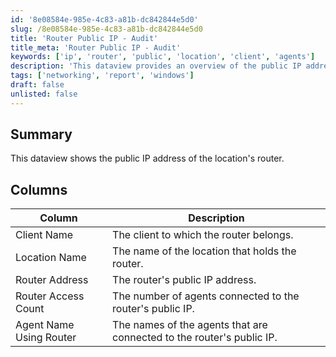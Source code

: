 ```yaml
---
id: '8e08584e-985e-4c83-a81b-dc842844e5d0'
slug: /8e08584e-985e-4c83-a81b-dc842844e5d0
title: 'Router Public IP - Audit'
title_meta: 'Router Public IP - Audit'
keywords: ['ip', 'router', 'public', 'location', 'client', 'agents']
description: 'This dataview provides an overview of the public IP address associated with the location router, including details about the client, location, router access count, and connected agents.'
tags: ['networking', 'report', 'windows']
draft: false
unlisted: false
---
```


## Summary

This dataview shows the public IP address of the location's router.

## Columns

| Column                       | Description                                         |
|------------------------------|-----------------------------------------------------|
| Client Name                  | The client to which the router belongs.             |
| Location Name                | The name of the location that holds the router.     |
| Router Address               | The router's public IP address.                     |
| Router Access Count          | The number of agents connected to the router's public IP. |
| Agent Name Using Router      | The names of the agents that are connected to the router's public IP. |


